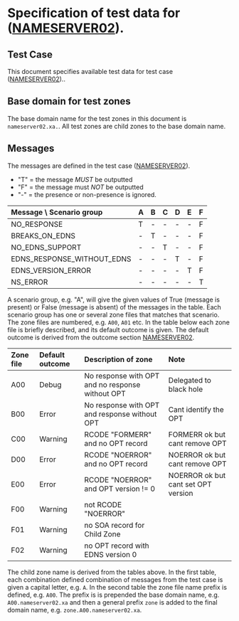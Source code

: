 # Specification of test data for ([NAMESERVER02]).

## Test Case
This document specifies available test data for test case ([NAMESERVER02])..

## Base domain for test zones

The base domain name for the test zones in this document is
`nameserver02.xa.`. All test zones are child zones to the base domain name.

## Messages
The messages are defined in the test case ([NAMESERVER02]).

* "T" = the message _MUST_ be outputted
* "F" = the message must _NOT_ be outputted
* "-" = the presence or non-presence is ignored.

Message \ Scenario group          | A | B | C | D | E | F
:---------------------------------|:--|:--|:--|:--|:--|:--
NO_RESPONSE                       | T | - | - | - | - | F
BREAKS_ON_EDNS                    | - | T | - | - | - | F
NO_EDNS_SUPPORT                   | - | - | T | - | - | F
EDNS_RESPONSE_WITHOUT_EDNS        | - | - | - | T | - | F
EDNS_VERSION_ERROR                | - | - | - | - | T | F
NS_ERROR                          | - | - | - | - | - | T 

A scenario group, e.g. "A", will give the given values of True (message
is present) or False (message is absent) of the messages in the table.
Each scenario group has one or several zone files that matches that
scenario. The zone files are numbered, e.g. `A00`, `A01` etc. In the
table below each zone file is briefly described, and its default
outcome is given. The default outcome is derived from the outcome section
[NAMESERVER02].

Zone file|Default outcome|Description of zone                                 | Note
:--------|:--------------|:---------------------------------------------------|:-------------------------------------------
A00      |Debug          |No response with OPT and no response without OPT    | Delegated to black hole
B00      |Error          |No response with OPT and response without OPT       | Cant identify the OPT
C00      |Warning        |RCODE "FORMERR" and no OPT record                   | FORMERR ok but cant remove OPT
D00      |Error          |RCODE "NOERROR" and no OPT record                   | NOERROR ok but cant remove OPT
E00      |Error          |RCODE "NOERROR" and OPT version != 0                | NOERROR ok but cant set OPT version
F00      |Warning        |not RCODE "NOERROR"                                 | 
F01      |Warning        |no SOA record for Child Zone                        |
F02      |Warning        |no OPT record with EDNS version 0                   |

The child zone name is derived from the tables above. In the first table, each combination
defined combination of messages from the test case is given a capital letter, e.g. `A`. In
the second table the zone file name prefix is defined, e.g. `A00`. The prefix is is prepended
the base domain name, e.g. `A00.nameserver02.xa` and then a general prefix
`zone` is added to the final domain name, e.g. `zone.A00.nameserver02.xa`.


[NAMESERVER02]:                  ../../specifications/tests/Nameserver-TP/nameserver02.md


